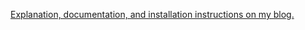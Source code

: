 [Explanation, documentation, and installation instructions on my blog.](http://devblog.springest.com/alfred-app-idonethis-for-logging-your-todos-gtd-style)